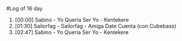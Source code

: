 #Log of 16 day

1. [00:00] Sabino - Yo Quería Ser Yo - Kentekere
1. [01:30] Sailorfag - Sailorfag - Amiga Date Cuenta (con Cubebass)
1. [02:47] Sabino - Yo Quería Ser Yo - Kentekere
